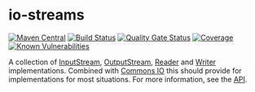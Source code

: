 # io-streams
[![Maven Central](https://img.shields.io/maven-central/v/com.github.robtimus/io-streams)](https://search.maven.org/artifact/com.github.robtimus/io-streams)
[![Build Status](https://github.com/robtimus/io-streams/actions/workflows/build.yml/badge.svg)](https://github.com/robtimus/io-streams/actions/workflows/build.yml)
[![Quality Gate Status](https://sonarcloud.io/api/project_badges/measure?project=com.github.robtimus%3Aio-streams&metric=alert_status)](https://sonarcloud.io/summary/overall?id=com.github.robtimus%3Aio-streams)
[![Coverage](https://sonarcloud.io/api/project_badges/measure?project=com.github.robtimus%3Aio-streams&metric=coverage)](https://sonarcloud.io/summary/overall?id=com.github.robtimus%3Aio-streams)
[![Known Vulnerabilities](https://snyk.io/test/github/robtimus/io-streams/badge.svg)](https://snyk.io/test/github/robtimus/io-streams)

A collection of [InputStream](https://docs.oracle.com/javase/8/docs/api/java/io/InputStream.html), [OutputStream](https://docs.oracle.com/javase/8/docs/api/java/io/OutputStream.html), [Reader](https://docs.oracle.com/javase/8/docs/api/java/io/Reader.html) and [Writer](https://docs.oracle.com/javase/8/docs/api/java/io/Writer.html) implementations. Combined with [Commons IO](https://commons.apache.org/proper/commons-io/) this should provide for implementations for most situations. For more information, see the [API](https://robtimus.github.io/io-streams/apidocs/).
